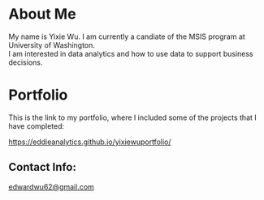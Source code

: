 # About Me
My name is Yixie Wu. I am currently a candiate of the MSIS program at University of Washington. <br />
I am interested in data analytics and how to use data to support business decisions. 

# Portfolio
This is the link to my portfolio, where I included some of the projects that I have completed:<br />

https://eddieanalytics.github.io/yixiewuportfolio/

## Contact Info: 
edwardwu62@gmail.com

